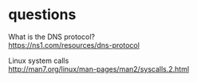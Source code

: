 # questions

What is the DNS protocol?
<br />https://ns1.com/resources/dns-protocol

Linux system calls
<br />http://man7.org/linux/man-pages/man2/syscalls.2.html
